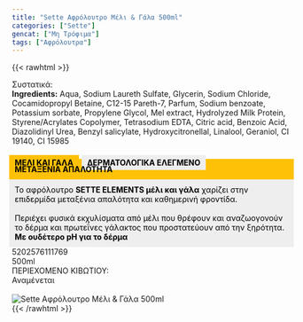 ```yaml
---
title: "Sette Αφρόλουτρο Μέλι & Γάλα 500ml"
categories: ["Sette"]
gencat: ["Μη Τρόφιμα"]
tags: ["Αφρόλουτρα"]
---
```

{{< rawhtml >}}

<div class="sload407"><div class="product"><div id="sistatika">Συστατικά:</div><div class="alltext"><b>Ingredients:</b> Aqua, Sodium Laureth Sulfate, Glycerin, Sodium Chloride, Cocamidopropyl Betaine, C12-15 Pareth-7, Parfum, Sodium benzoate, Potassium sorbate, Propylene Glycol, Mel extract, Hydrolyzed Milk Protein, Styrene/Acrylates Copolymer, Tetrasodium EDTA, Citric acid, Benzoic Acid, Diazolidinyl Urea, Benzyl salicylate, Hydroxycitronellal, Linalool, Geraniol, CI 19140, CI 15985<br><br><b style="background:#ffc107;padding:5px 10px;color:#000;margin:0 10px 5px -5px;display:-webkit-inline-box">ΜΕΛΙ ΚΑΙ ΓΑΛΑ </b><b style="background:#eee;margin-left:-5px;padding:5px 10px;color:#000;display:-webkit-inline-box">ΔΕΡΜΑΤΟΛΟΓΙΚΑ ΕΛΕΓΜΕΝΟ</b></div><div class="alltext" style="margin-top:-25px"><div style="background:#ffc107;padding:10px;margin:0 -5px;color:#000"><b>ΜΕΤΑΞΕΝΙΑ ΑΠΑΛΟΤΗΤΑ</b></div><div style="background:#eee;padding:10px;color:#000;margin:0 -5px">Το αφρόλουτρο <b>SETTE ELEMENTS μέλι και γάλα</b> χαρίζει στην επιδερμίδα μεταξένια απαλότητα και καθημερινή φροντίδα.<br><br>Περιέχει φυσικά εκχυλίσματα από μέλι που θρέφουν και αναζωογονούν το δέρμα και πρωτεΐνες γάλακτος που προστατεύουν από την ξηρότητα.<br><b>Με ουδέτερο pH για το δέρμα</b></div></div><div id="barcode"><div id="barimage1"></div><span id="bartext">5202576111769</span></div><div id="varos"><div id="varosimage1"></div><span id="varostext">500ml</span></div><div id="kivotio">ΠΕΡΙΕΧΟΜΕΝΟ ΚΙΒΩΤΙΟΥ:<br>Αναμένεται</div><br><div class="pimg"><img alt="Sette Αφρόλουτρο Μέλι &amp; Γάλα 500ml" title="Sette Αφρόλουτρο Μέλι &amp; Γάλα 500ml" src="/media/images/sette-afroloutro-meli-&amp;-gala-500ml.jpg"></div></div></div>
{{< /rawhtml >}}


